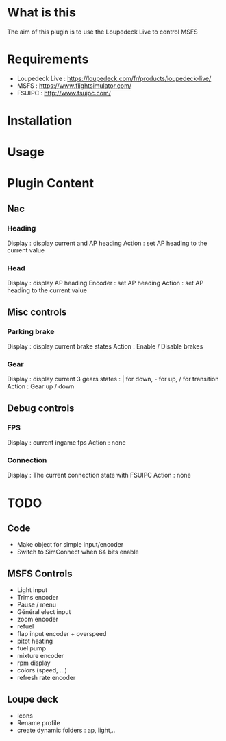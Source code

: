 # What is this
The aim of this plugin is to use the Loupedeck Live to control MSFS
# Requirements
* Loupedeck Live : https://loupedeck.com/fr/products/loupedeck-live/
* MSFS : https://www.flightsimulator.com/
* FSUIPC : http://www.fsuipc.com/
# Installation

# Usage

# Plugin Content
## Nac
### Heading
Display : display current and AP heading
Action : set AP heading to the current value
### Head
Display : display AP heading
Encoder : set AP heading
Action : set AP heading to the current value
## Misc controls
### Parking brake
Display : display current brake states
Action : Enable / Disable brakes
### Gear
Display : display current 3 gears states : | for down, - for up, / for transition
Action : Gear up / down
## Debug controls
### FPS
Display : current ingame fps
Action : none
### Connection
Display : The current connection state with FSUIPC
Action : none

# TODO
## Code
* Make object for simple input/encoder
* Switch to SimConnect when 64 bits enable


## MSFS Controls
* Light input
* Trims encoder
* Pause / menu
* Général elect input
* zoom encoder
* refuel
* flap input encoder + overspeed
* pitot heating
* fuel pump
* mixture encoder
* rpm display
* colors (speed, ...)
* refresh rate encoder

## Loupe deck
* Icons
* Rename profile
* create dynamic folders : ap, light,..



